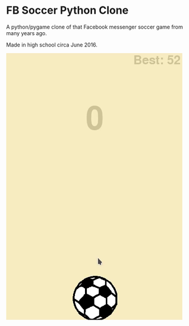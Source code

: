 # FB Soccer Python Clone

A python/pygame clone of that Facebook messenger soccer game from many years ago.

Made in high school circa June 2016.


![resources/demo.gif](resources/demo.gif)
